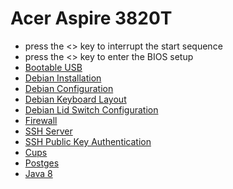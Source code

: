 # Acer Aspire 3820T

* press the <> key to interrupt the start sequence
* press the <> key to enter the BIOS setup
* [Bootable USB](../doc/bootable-usb-drive.md)
* [Debian Installation](../doc/debian-install.md)
* [Debian Configuration](../doc/debian-config.md)
* [Debian Keyboard Layout](../doc/debian-keyboard-layout.md)
* [Debian Lid Switch Configuration](../doc/debian-lid-switch-config.md)
* [Firewall](../doc/firewall.md)
* [SSH Server](../doc/ssh-server.md)
* [SSH Public Key Authentication](../doc/ssh-pub-key-auth.md)
* [Cups](../doc/cups.md)
* [Postges](../doc/postgres.md)
* [Java 8](../doc/java.md)
